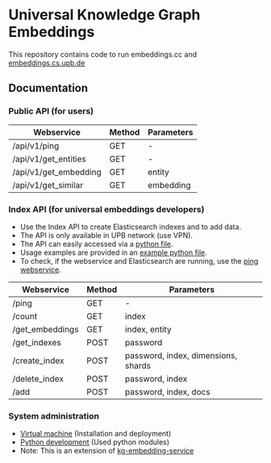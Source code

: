 # Universal Knowledge Graph Embeddings

This repository contains code to run embeddings.cc and [embeddings.cs.upb.de](http://embeddings.cs.upb.de:8443/)

## Documentation

### Public API (for users)

| Webservice            | Method | Parameters |
|-----------------------|--------|------------|
| /api/v1/ping          | GET    | -          |
| /api/v1/get_entities  | GET    | -          |
| /api/v1/get_embedding | GET    | entity     |
| /api/v1/get_similar   | GET    | embedding  |

### Index API (for universal embeddings developers)

- Use the Index API to create Elasticsearch indexes and to add data.
- The API is only available in UPB network (use VPN).
- The API can easily accessed via a [python file](api/embeddings_cc_index.py).
- Usage examples are provided in an [example python file](api/embeddings_cc_index_examples.py).
- To check, if the webservice and Elasticsearch are running, use the [ping webservice](http://embeddings.cs.uni-paderborn.de:8008/ping).

| Webservice      | Method | Parameters                          |
|-----------------|--------|-------------------------------------|
| /ping           | GET    | -                                   |
| /count          | GET    | index                               |
| /get_embeddings | GET    | index, entity                       |
| /get_indexes    | POST   | password                            |
| /create_index   | POST   | password, index, dimensions, shards |
| /delete_index   | POST   | password, index                     |
| /add            | POST   | password, index, docs               |

### System administration

- [Virtual machine](docs/vm.md) (Installation and deployment)
- [Python development](docs/python.md) (Used python modules)
- Note: This is an extension of [kg-embedding-service](https://github.com/dice-group/kg-embedding-service)
